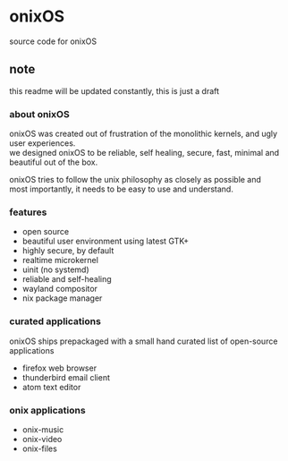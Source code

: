 # onixOS
source code for onixOS

## note
this readme will be updated constantly, this is just a draft

### about onixOS

onixOS was created out of frustration of the monolithic kernels, and ugly user experiences.  
we designed onixOS to be reliable, self healing, secure, fast, minimal and beautiful out of the box.

onixOS tries to follow the unix philosophy as closely as possible and  
most importantly, it needs to be easy to use and understand.

### features

- open source
- beautiful user environment using latest GTK+
- highly secure, by default
- realtime microkernel
- uinit (no systemd)
- reliable and self-healing
- wayland compositor
- nix package manager

### curated applications

onixOS ships prepackaged with a small hand curated list of open-source applications

- firefox web browser
- thunderbird email client
- atom text editor

### onix applications

- onix-music
- onix-video
- onix-files
